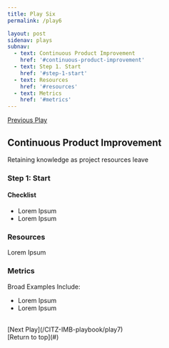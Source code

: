```yaml
---
title: Play Six
permalink: /play6

layout: post
sidenav: plays
subnav: 
  - text: Continuous Product Improvement
    href: '#continuous-product-improvement'
  - text: Step 1. Start
    href: '#step-1-start'
  - text: Resources
    href: '#resources'
  - text: Metrics
    href: '#metrics'
---
```

[Previous Play](/CITZ-IMB-playbook/play5)

## Continuous Product Improvement
Retaining knowledge as project resources leave

### Step 1: Start
#### Checklist
- Lorem Ipsum
- Lorem Ipsum

### Resources
Lorem Ipsum

### Metrics
Broad Examples Include:
- Lorem Ipsum
- Lorem Ipsum

<br/>
[Next Play](/CITZ-IMB-playbook/play7)
<br/>
[Return to top](#)